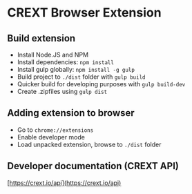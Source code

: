 # CREXT Browser Extension

## Build extension
- Install Node.JS and NPM
- Install dependencies: `npm install`
- Install gulp globally: `npm install -g gulp`
- Build project to `./dist` folder with `gulp build`
- Quicker build for developing purposes with `gulp build-dev`
- Create .zipfiles using `gulp dist`

## Adding extension to browser
- Go to `chrome://extensions`
- Enable developer mode
- Load unpacked extension, browse to `./dist` folder

## Developer documentation (CREXT API)
[https://crext.io/api](https://crext.io/api)
